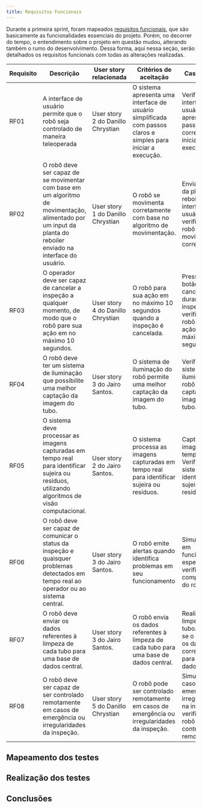 ```yaml
---
title: Requisitos Funcionais
---
```


Durante a primeira sprint, foram mapeados [requisitos funcionais](../../Sprint%201/Arquitetura%20de%20Solucao/Requisitos%20Funcionais.md), que são basicamente as funcionalidades essenciais do projeto. Porém, no decorrer do tempo, o entendimento sobre o projeto em questão mudou, alterando também o rumo do desenvolvimento.
Dessa forma, aqui nessa seção, serão detalhados os requisitos funcionais com todas as alterações realizadas.

| Requisito | Descrição | User story relacionada | Critérios de aceitação | Caso de teste |
|-----------|-----------|-----------------------|------------------------|---------------|
| RF01      | A interface de usuário permite que o robô seja controlado de maneira teleoperada | User story 2 do Danillo Chrystian | O sistema apresenta uma interface de usuário simplificada com passos claros e simples para iniciar a execução. | Verificar se a interface de usuário apresenta os passos corretos para iniciar a execução. |
| RF02      | O robô deve ser capaz de se movimentar com base em um algoritmo de movimentação, alimentado por um input da planta do reboiler enviado na interface do usuário. | User story 1 do Danillo Chrystian | O robô se movimenta corretamente com base no algoritmo de movimentação. | Enviar um input da planta do reboiler na interface do usuário e verificar se o robô se movimenta corretamente. |
| RF03      | O operador deve ser capaz de cancelar a inspeção a qualquer momento, de modo que o robô pare sua ação em no máximo 10 segundos. | User story 4 do Danillo Chrystian | O robô para sua ação em no máximo 10 segundos quando a inspeção é cancelada. | Pressionar o botão de cancelar durante a inspeção e verificar se o robô para sua ação em no máximo 10 segundos. |
| RF04      | O robô deve ter um sistema de iluminação que possibilite uma melhor captação da imagem do tubo. | User story 3 do Jairo Santos. | O sistema de iluminação do robô permite uma melhor captação da imagem do tubo. | Verificar se o sistema de iluminação do robô melhora a captação da imagem do tubo. |
| RF05      | O sistema deve processar as imagens capturadas em tempo real para identificar sujeira ou resíduos, utilizando algoritmos de visão computacional. | User story 2 do Jairo Santos. | O sistema processa as imagens capturadas em tempo real para identificar sujeira ou resíduos. | Capturar imagens em tempo real. Verificar se o sistema identifica sujeira ou resíduos. |
| RF06      | O robô deve ser capaz de comunicar o status da inspeção e quaisquer problemas detectados em tempo real ao operador ou ao sistema central. | User story 3 do Jairo Santos. | O robô emite alertas quando identifica problemas em seu funcionamento | Simular falhas em funcionalidades específicas e verificar o comportamento do robô. |
| RF07      | O robô deve enviar os dados referentes à limpeza de cada tubo para uma base de dados central. | User story 3 do Jairo Santos. | O robô envia os dados referentes à limpeza de cada tubo para uma base de dados central. | Realizar a limpeza de um tubo. Verificar se o robô envia os dados corretamente para a base de dados central. |
| RF08      | O robô deve ser capaz de ser controlado remotamente em casos de emergência ou irregularidades da inspeção.  | User story 5 do Danillo Chrystian | O robô pode ser controlado remotamente em casos de emergência ou irregularidades da inspeção. | Simular um caso de emergência ou irregularidade na inspeção e verificar se o robô pode ser controlado remotamente. |

## Mapeamento dos testes



## Realização dos testes


## Conclusões